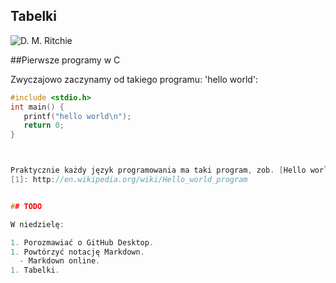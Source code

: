 ## Tabelki



![D. M. Ritchie](http://pl.wikipedia.org/wiki/Plik:Dennis_MacAlistair_Ritchie.jpg)


##Pierwsze programy w C

Zwyczajowo zaczynamy od takiego programu: 
'hello world':


``` C
#include <stdio.h>
int main() {
   printf("hello world\n");
   return 0;
}



Praktycznie każdy język programowania ma taki program, zob. [Hello world program][1].
[1]: http://en.wikipedia.org/wiki/Hello_world_program


## TODO

W niedzielę:

1. Porozmawiać o GitHub Desktop.
1. Powtórzyć notację Markdown.
  - Markdown online.
1. Tabelki.



